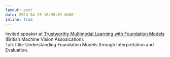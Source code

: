 ```yaml
---
layout: post
date: 2024-04-25 16:59:01-0400
inline: true
---
```


Invited speaker at [Trustworthy Multimodal Learning with Foundation Models](https://www.bmva.org/meetings/24-04-24-Multimodal%20Learning.html) (British Machine Vision Assosication).  
Talk title: Understanding Foundation Models through Interpretation and Evaluation.